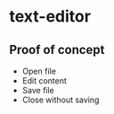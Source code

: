 # text-editor

## Proof of concept
 * Open file
 * Edit content
 * Save file
 * Close without saving
